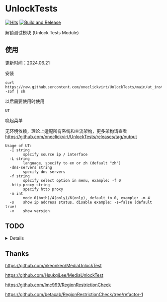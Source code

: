 # UnlockTests

[![Hits](https://hits.seeyoufarm.com/api/count/incr/badge.svg?url=https%3A%2F%2Fgithub.com%2Foneclickvirt%2FUnlockTests&count_bg=%2323E01C&title_bg=%23555555&icon=sonarcloud.svg&icon_color=%23E7E7E7&title=hits&edge_flat=false)](https://hits.seeyoufarm.com) [![Build and Release](https://github.com/oneclickvirt/UnlockTests/actions/workflows/main.yaml/badge.svg)](https://github.com/oneclickvirt/UnlockTests/actions/workflows/main.yaml)

解锁测试模块 (Unlock Tests Module)

## 使用

更新时间：2024.06.21

安装

```shell
curl https://raw.githubusercontent.com/oneclickvirt/UnlockTests/main/ut_install.sh -sSf | sh
```

以后需要使用时使用

```
UT
```

唤起菜单

无环境依赖，理论上适配所有系统和主流架构，更多架构请查看 https://github.com/oneclickvirt/UnlockTests/releases/tag/output

```
Usage of UT:
  -I string
        specify source ip / interface
  -L string
        language, specify to en or zh (default "zh")
  -dns-servers string
        specify dns servers
  -f string
        specify select option in menu, example: -f 0
  -http-proxy string
        specify http proxy
  -m int
        mode 0(both)/4(only)/6(only), default to 0, example: -m 4
  -s    show ip address status, disable example: -s=false (default true)
  -v    show version
```

## TODO

<details>

### 同态检测

可能需要拆分检测

```
GYAO 和 LINE VOOM
```

### 无效检测

需要重新构建检测逻辑

```
ElevenSportsTW

MegogoTV

CineMax

MetaAI

KPLUS - ssoToken 已过期

TV360 - 登录认证已过期

Crackle - Platform Key is not specified

Salto - Get remote error: tls: unrecognized name

Catchplay - unauthorized 原 token 已过期

BahamutAnime - 存在 cloudflare 的质询防御，非5秒盾，无法突破，需要js动态加载

PCRJP - stream error: stream ID 1; INTERNAL_ERROR; received from peer

PrettyDerby - stream error: stream ID 1; INTERNAL_ERROR; received from peer

WorldFlipper - stream error: stream ID 1; INTERNAL_ERROR; received from peer
```

### 部分失效

有替代的检测，但仍保留失效检测的部分，未知是否完全失效

```
TikTok - 在 hk、jp 上测试时不时测不出，在 tw 上失效的概率更大，其他地区没有问题

AISPlay - {"head": {"title": "Unidentified device", "itype": "item"}, "error": "Unidentified device", "st": {"code": 60400, "info": "Unidentified device"}, "op": {"cache_time": 600000, "timeout": 3000}}

Au7plus - 7plus-sevennetwork.akamaized.net 无论如何请求都失败

BilibiliID - 对应URL请求无论如何都返回为空 {"code":10004001,"message":"10004001","ttl":1,"data":null}

BilibiliTH - 对应URL请求无论如何都返回为空 {"code":10004001,"message":"10004001","ttl":1,"data":null}

BilibiliVN - 对应URL请求无论如何都返回为空 {"code":10004001,"message":"10004001","ttl":1,"data":null}

TVer - get platform-api.tver.jp failed with code: 400
```

### 无需支持

不需要再做支持

```
KBSAmerican - 不再支持本地区

Paravi - 已迁移并集成到 U-NEXT 中。由于整合，除了传统的Paravi作品外，现在还有电影、动漫、亚洲和外国戏剧等等可以无限观看。

HBOGOEurope - api.ugw.hbogo.eu 已经 host 为空了 查询不到内容

HBOSpain - api-discovery.hbo.eu 的 host 已经为空了

HBO_Nordic - 被合并了

HBO_Portugal - 被合并了
```

</details>

## Thanks

https://github.com/nkeonkeo/MediaUnlockTest

https://github.com/HsukqiLee/MediaUnlockTest

https://github.com/lmc999/RegionRestrictionCheck

https://github.com/betaxab/RegionRestrictionCheck/tree/refactor-1
